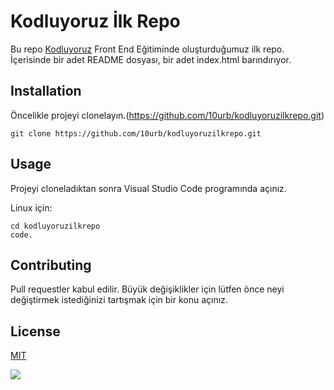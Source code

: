 # **Kodluyoruz İlk Repo**
Bu repo [Kodluyoruz](https://www.kodluyoruz.org/) Front End Eğitiminde oluşturduğumuz ilk repo. İçerisinde bir adet README dosyası, bir adet index.html barındırıyor.

## **Installation**
Öncelikle projeyi clonelayın.(https://github.com/10urb/kodluyoruzilkrepo.git)
```
git clone https://github.com/10urb/kodluyoruzilkrepo.git
```

## **Usage**
Projeyi cloneladıktan sonra Visual Studio Code programında açınız.

Linux için:

```
cd kodluyoruzilkrepo
code.
```
## **Contributing**
Pull requestler kabul edilir. Büyük değişiklikler için lütfen önce neyi değiştirmek istediğinizi tartışmak için bir konu açınız.

## **License**
[MIT](https://google.com)

![](https://res.cloudinary.com/dlzwvem1a/image/upload/v1624989065/kodluyoruzilkrepoimg_xzzf8k.jpg)